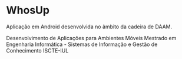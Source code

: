 # WhosUp
Aplicação em Android desenvolvida no âmbito da cadeira de DAAM.

Desenvolvimento de Aplicações para Ambientes Móveis
Mestrado em Engenharia Informática - Sistemas de Informação e Gestão de Conhecimento
ISCTE-IUL
